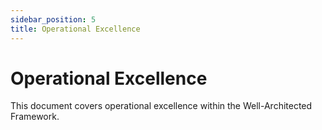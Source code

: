 ```yaml
---
sidebar_position: 5
title: Operational Excellence
---
```


# Operational Excellence

This document covers operational excellence within the Well-Architected Framework.
